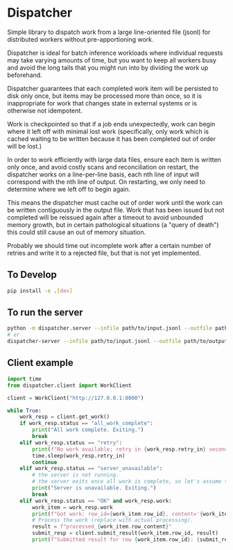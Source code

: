 # Dispatcher

Simple library to dispatch work from a large line-oriented file (jsonl) for
distributed workers without pre-apportioning work.

Dispatcher is ideal for batch inference workloads where individual requests
may take varying amounts of time, but you want to keep all workers busy and
avoid the long tails that you might run into by dividing the work up
beforehand.

Dispatcher guarantees that each completed work item will be persisted to disk
only once, but items may be processed more than once, so it is inappropriate
for work that changes state in external systems or is otherwise not idempotent.

Work is checkpointed so that if a job ends unexpectedly, work can begin where
it left off with minimal lost work (specifically, only work which is cached
waiting to be written because it has been completed out of order will be lost.)

In order to work efficiently with large data files, ensure each item is written
only once, and avoid costly scans and reconciliation on restart, the
dispatcher works on a line-per-line basis, each nth line of input will
correspond with the nth line of output. On restarting, we only need to
determine where we left off to begin again.

This means the dispatcher must cache out of order work until the work can be
written contiguously in the output file. Work that has been issued but not
completed will be reissued again after a timeout to avoid unbounded memory
growth, but in certain pathological situations (a "query of death") this could
still cause an out of memory situation.

Probably we should time out incomplete work after a certain number of retries
and write it to a rejected file, but that is not yet implemented.


## To Develop

```bash
pip install -e .[dev]
```

## To run the server
```bash
python -m dispatcher.server --infile path/to/input.jsonl --outfile path/to/output.jsonl
# or
dispatcher-server --infile path/to/input.jsonl --outfile path/to/output.jsonl
```

## Client example
```python
import time
from dispatcher.client import WorkClient

client = WorkClient("http://127.0.0.1:8000")

while True:
    work_resp = client.get_work()
    if work_resp.status == "all_work_complete":
        print("All work complete. Exiting.")
        break
    elif work_resp.status == "retry":
        print(f"No work available; retry in {work_resp.retry_in} seconds.")
        time.sleep(work_resp.retry_in)
        continue
    elif work_resp.status == "server_unavailable":
        # the server is not running.
        # the server exits once all work is complete, so let's assume that's the case here.
        print("Server is unavailable. Exiting.")
        break
    elif work_resp.status == "OK" and work_resp.work:
        work_item = work_resp.work
        print(f"Got work: row_id={work_item.row_id}, content='{work_item.row_content}'")
        # Process the work (replace with actual processing).
        result = f"processed_{work_item.row_content}"
        submit_resp = client.submit_result(work_item.row_id, result)
        print(f"Submitted result for row {work_item.row_id}: {submit_resp}")
```
